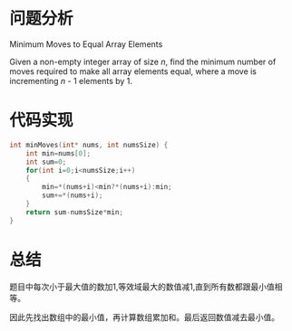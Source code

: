 # 问题分析

Minimum Moves to Equal Array Elements

Given a non-empty integer array of size *n*, find the minimum number of moves required to make all array elements equal, where a move is incrementing *n* - 1 elements by 1.

# 代码实现

```c
int minMoves(int* nums, int numsSize) {
    int min=nums[0];
    int sum=0;
    for(int i=0;i<numsSize;i++)
    {
        min=*(nums+i)<min?*(nums+i):min;
        sum+=*(nums+i);
    }
    return sum-numsSize*min;
}
```

# 总结

题目中每次小于最大值的数加1,等效域最大的数值减1,直到所有数都跟最小值相等。

因此先找出数组中的最小值，再计算数组累加和。最后返回数值减去最小值。